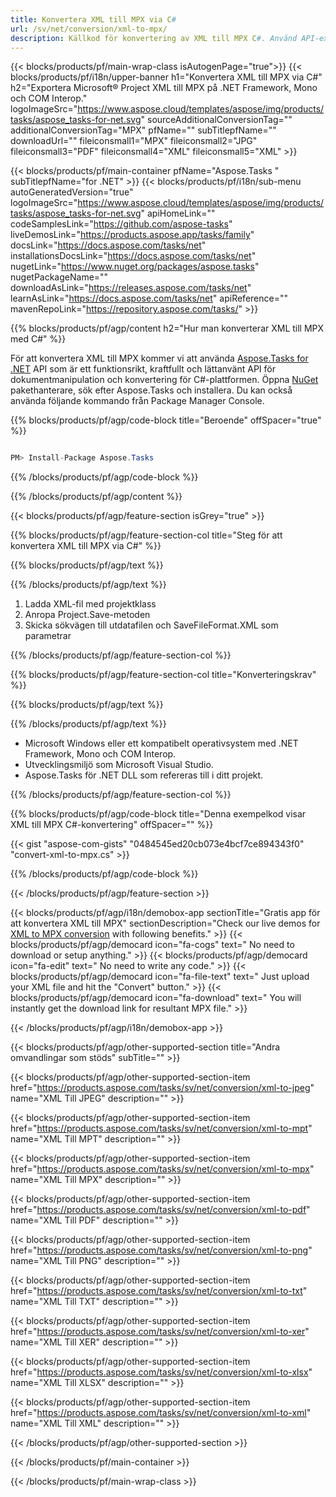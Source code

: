 ```yaml
---
title: Konvertera XML till MPX via C# 
url: /sv/net/conversion/xml-to-mpx/ 
description: Källkod för konvertering av XML till MPX C#. Använd API-exempelkod för batch XML-filer till MPX-konvertering inom VB.NET Asp.NET eller någon .NET-baserad applikation.
---
```


{{< blocks/products/pf/main-wrap-class isAutogenPage="true">}}
{{< blocks/products/pf/i18n/upper-banner h1="Konvertera XML till MPX via C#" h2="Exportera Microsoft® Project XML till MPX på .NET Framework, Mono och COM Interop." logoImageSrc="https://www.aspose.cloud/templates/aspose/img/products/tasks/aspose_tasks-for-net.svg" sourceAdditionalConversionTag="" additionalConversionTag="MPX" pfName="" subTitlepfName="" downloadUrl="" fileiconsmall1="MPX" fileiconsmall2="JPG" fileiconsmall3="PDF" fileiconsmall4="XML" fileiconsmall5="XML" >}}

{{< blocks/products/pf/main-container pfName="Aspose.Tasks " subTitlepfName="for .NET" >}}
{{< blocks/products/pf/i18n/sub-menu autoGeneratedVersion="true" logoImageSrc="https://www.aspose.cloud/templates/aspose/img/products/tasks/aspose_tasks-for-net.svg" apiHomeLink="" codeSamplesLink="https://github.com/aspose-tasks" liveDemosLink="https://products.aspose.app/tasks/family" docsLink="https://docs.aspose.com/tasks/net" installationsDocsLink="https://docs.aspose.com/tasks/net" nugetLink="https://www.nuget.org/packages/aspose.tasks" nugetPackageName="" downloadAsLink="https://releases.aspose.com/tasks/net" learnAsLink="https://docs.aspose.com/tasks/net" apiReference="" mavenRepoLink="https://repository.aspose.com/tasks/" >}}

{{% blocks/products/pf/agp/content h2="Hur man konverterar XML till MPX med C#" %}}

För att konvertera XML till MPX kommer vi att använda
 [Aspose.Tasks for .NET](https://products.aspose.com/tasks/net)
 API som är ett funktionsrikt, kraftfullt och lättanvänt API för dokumentmanipulation och konvertering för C#-plattformen. Öppna
 [NuGet](https://www.nuget.org/packages/aspose.tasks)
 pakethanterare, sök efter
 Aspose.Tasks
 och installera. Du kan också använda följande kommando från Package Manager Console.

{{% blocks/products/pf/agp/code-block title="Beroende" offSpacer="true" %}}

```cs

PM> Install-Package Aspose.Tasks

```

{{% /blocks/products/pf/agp/code-block %}}

{{% /blocks/products/pf/agp/content %}}

{{< blocks/products/pf/agp/feature-section isGrey="true" >}}

{{% blocks/products/pf/agp/feature-section-col title="Steg för att konvertera XML till MPX via C#" %}}

{{% blocks/products/pf/agp/text %}}

{{% /blocks/products/pf/agp/text %}}

1. Ladda XML-fil med projektklass
1. Anropa Project.Save-metoden
1. Skicka sökvägen till utdatafilen och SaveFileFormat.XML som parametrar

{{% /blocks/products/pf/agp/feature-section-col %}}

{{% blocks/products/pf/agp/feature-section-col title="Konverteringskrav" %}}

{{% blocks/products/pf/agp/text %}}

{{% /blocks/products/pf/agp/text %}}

- Microsoft Windows eller ett kompatibelt operativsystem med .NET Framework, Mono och COM Interop.
- Utvecklingsmiljö som Microsoft Visual Studio.
- Aspose.Tasks för .NET DLL som refereras till i ditt projekt.

{{% /blocks/products/pf/agp/feature-section-col %}}

{{% blocks/products/pf/agp/code-block title="Denna exempelkod visar XML till MPX C#-konvertering" offSpacer="" %}}

{{< gist "aspose-com-gists" "0484545ed20cb073e4bcf7ce894343f0" "convert-xml-to-mpx.cs" >}}

{{% /blocks/products/pf/agp/code-block %}}

{{< /blocks/products/pf/agp/feature-section >}}

<!-- aboutfile Starts -->

{{< blocks/products/pf/agp/i18n/demobox-app sectionTitle="Gratis app för att konvertera XML till MPX" sectionDescription="Check our live demos for [XML to MPX conversion](https://products.aspose.app/tasks/conversion/xml-to-mpx) with following benefits." >}}
        {{< blocks/products/pf/agp/democard icon="fa-cogs" text=" No need to download or setup anything." >}}
        {{< blocks/products/pf/agp/democard icon="fa-edit" text=" No need to write any code." >}}
        {{< blocks/products/pf/agp/democard icon="fa-file-text" text=" Just upload your XML file and hit the \"Convert\" button." >}}
        {{< blocks/products/pf/agp/democard icon="fa-download" text=" You will instantly get the download link for resultant MPX file." >}}

{{< /blocks/products/pf/agp/i18n/demobox-app >}}

<!-- aboutfile Ends -->

{{< blocks/products/pf/agp/other-supported-section title="Andra omvandlingar som stöds" subTitle="" >}}

{{< blocks/products/pf/agp/other-supported-section-item href="https://products.aspose.com/tasks/sv/net/conversion/xml-to-jpeg" name="XML Till JPEG" description="" >}}

{{< blocks/products/pf/agp/other-supported-section-item href="https://products.aspose.com/tasks/sv/net/conversion/xml-to-mpt" name="XML Till MPT" description="" >}}

{{< blocks/products/pf/agp/other-supported-section-item href="https://products.aspose.com/tasks/sv/net/conversion/xml-to-mpx" name="XML Till MPX" description="" >}}

{{< blocks/products/pf/agp/other-supported-section-item href="https://products.aspose.com/tasks/sv/net/conversion/xml-to-pdf" name="XML Till PDF" description="" >}}

{{< blocks/products/pf/agp/other-supported-section-item href="https://products.aspose.com/tasks/sv/net/conversion/xml-to-png" name="XML Till PNG" description="" >}}

{{< blocks/products/pf/agp/other-supported-section-item href="https://products.aspose.com/tasks/sv/net/conversion/xml-to-txt" name="XML Till TXT" description="" >}}

{{< blocks/products/pf/agp/other-supported-section-item href="https://products.aspose.com/tasks/sv/net/conversion/xml-to-xer" name="XML Till XER" description="" >}}

{{< blocks/products/pf/agp/other-supported-section-item href="https://products.aspose.com/tasks/sv/net/conversion/xml-to-xlsx" name="XML Till XLSX" description="" >}}

{{< blocks/products/pf/agp/other-supported-section-item href="https://products.aspose.com/tasks/sv/net/conversion/xml-to-xml" name="XML Till XML" description="" >}}



{{< /blocks/products/pf/agp/other-supported-section >}}

{{< /blocks/products/pf/main-container >}}
    
{{< /blocks/products/pf/main-wrap-class >}}